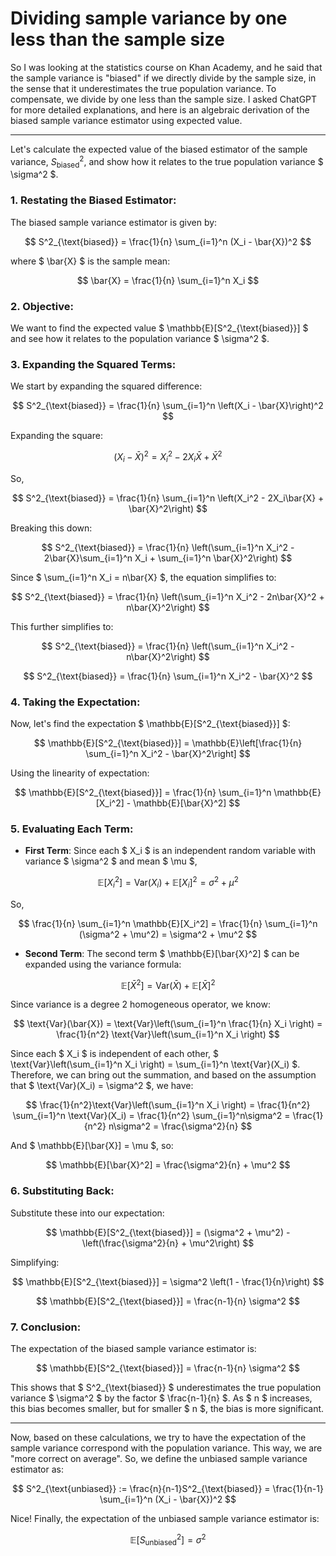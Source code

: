 # Dividing sample variance by one less than the sample size

So I was looking at the statistics course on Khan Academy, and he said that the sample variance is "biased" if we directly divide by the sample size, in the sense that it underestimates the true population variance. To compensate, we divide by one less than the sample size. I asked ChatGPT for more detailed explanations, and here is an algebraic derivation of the biased sample variance estimator using expected value.

--- 

Let's calculate the expected value of the biased estimator of the sample variance, $S^2_{\text{biased}}$, and show how it relates to the true population variance $ \sigma^2 $.

### 1. **Restating the Biased Estimator**:

The biased sample variance estimator is given by:

$$
S^2_{\text{biased}} = \frac{1}{n} \sum_{i=1}^n (X_i - \bar{X})^2
$$

where $ \bar{X} $ is the sample mean:

$$
\bar{X} = \frac{1}{n} \sum_{i=1}^n X_i
$$

### 2. **Objective**:

We want to find the expected value $ \mathbb{E}[S^2_{\text{biased}}] $ and see how it relates to the population variance $ \sigma^2 $.

### 3. **Expanding the Squared Terms**:

We start by expanding the squared difference:

$$
S^2_{\text{biased}} = \frac{1}{n} \sum_{i=1}^n \left(X_i - \bar{X}\right)^2
$$

Expanding the square:

$$
\left(X_i - \bar{X}\right)^2 = X_i^2 - 2X_i\bar{X} + \bar{X}^2
$$

So,

$$
S^2_{\text{biased}} = \frac{1}{n} \sum_{i=1}^n \left(X_i^2 - 2X_i\bar{X} + \bar{X}^2\right)
$$

Breaking this down:

$$
S^2_{\text{biased}} = \frac{1}{n} \left(\sum_{i=1}^n X_i^2 - 2\bar{X}\sum_{i=1}^n X_i + \sum_{i=1}^n \bar{X}^2\right)
$$

Since $ \sum_{i=1}^n X_i = n\bar{X} $, the equation simplifies to:

$$
S^2_{\text{biased}} = \frac{1}{n} \left(\sum_{i=1}^n X_i^2 - 2n\bar{X}^2 + n\bar{X}^2\right)
$$

This further simplifies to:

$$
S^2_{\text{biased}} = \frac{1}{n} \left(\sum_{i=1}^n X_i^2 - n\bar{X}^2\right)
$$

$$
S^2_{\text{biased}} = \frac{1}{n} \sum_{i=1}^n X_i^2 - \bar{X}^2
$$

### 4. **Taking the Expectation**:

Now, let's find the expectation $ \mathbb{E}[S^2_{\text{biased}}] $:

$$
\mathbb{E}[S^2_{\text{biased}}] = \mathbb{E}\left[\frac{1}{n} \sum_{i=1}^n X_i^2 - \bar{X}^2\right]
$$

Using the linearity of expectation:

$$
\mathbb{E}[S^2_{\text{biased}}] = \frac{1}{n} \sum_{i=1}^n \mathbb{E}[X_i^2] - \mathbb{E}[\bar{X}^2]
$$

### 5. **Evaluating Each Term**:

- **First Term**: Since each $ X_i $ is an independent random variable with variance $ \sigma^2 $ and mean $ \mu $,

$$
\mathbb{E}[X_i^2] = \text{Var}(X_i) + \mathbb{E}[X_i]^2 = \sigma^2 + \mu^2
$$

So,

$$
\frac{1}{n} \sum_{i=1}^n \mathbb{E}[X_i^2] = \frac{1}{n} \sum_{i=1}^n (\sigma^2 + \mu^2) = \sigma^2 + \mu^2
$$

- **Second Term**: The second term $ \mathbb{E}[\bar{X}^2] $ can be expanded using the variance formula:

$$
\mathbb{E}[\bar{X}^2] = \text{Var}(\bar{X}) + \mathbb{E}[\bar{X}]^2
$$

Since variance is a degree 2 homogeneous operator, we know:

$$
\text{Var}(\bar{X}) = \text{Var}\left(\sum_{i=1}^n \frac{1}{n} X_i \right) = \frac{1}{n^2} \text{Var}\left(\sum_{i=1}^n X_i \right)
$$

Since each $ X_i $ is independent of each other, $ \text{Var}\left(\sum_{i=1}^n X_i \right) = \sum_{i=1}^n \text{Var}(X_i) $. Therefore, we can bring out the summation, and based on the assumption that $ \text{Var}(X_i) = \sigma^2 $, we have:

$$
\frac{1}{n^2}\text{Var}\left(\sum_{i=1}^n X_i \right) = \frac{1}{n^2} \sum_{i=1}^n \text{Var}(X_i) = \frac{1}{n^2} \sum_{i=1}^n\sigma^2 = \frac{1}{n^2} n\sigma^2 = \frac{\sigma^2}{n}
$$

And $ \mathbb{E}[\bar{X}] = \mu $, so:

$$
\mathbb{E}[\bar{X}^2] = \frac{\sigma^2}{n} + \mu^2
$$

### 6. **Substituting Back**:

Substitute these into our expectation:

$$
\mathbb{E}[S^2_{\text{biased}}] = (\sigma^2 + \mu^2) - \left(\frac{\sigma^2}{n} + \mu^2\right)
$$

Simplifying:

$$
\mathbb{E}[S^2_{\text{biased}}] = \sigma^2 \left(1 - \frac{1}{n}\right)
$$

$$
\mathbb{E}[S^2_{\text{biased}}] = \frac{n-1}{n} \sigma^2
$$

### 7. **Conclusion**:

The expectation of the biased sample variance estimator is:

$$
\mathbb{E}[S^2_{\text{biased}}] = \frac{n-1}{n} \sigma^2
$$

This shows that $ S^2_{\text{biased}} $ underestimates the true population variance $ \sigma^2 $ by the factor $ \frac{n-1}{n} $. As $ n $ increases, this bias becomes smaller, but for smaller $ n $, the bias is more significant.

---

Now, based on these calculations, we try to have the expectation of the sample variance correspond with the population variance. This way, we are "more correct on average". So, we define the unbiased sample variance estimator as:

$$
S^2_{\text{unbiased}} := \frac{n}{n-1}S^2_{\text{biased}} = \frac{1}{n-1} \sum_{i=1}^n (X_i - \bar{X})^2
$$

Nice! Finally, the expectation of the unbiased sample variance estimator is:

$$
\mathbb{E}[S^2_{\text{unbiased}}] = \sigma^2
$$
